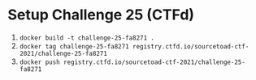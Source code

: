 # Setup Challenge 25 (CTFd)

1. `docker build -t challenge-25-fa8271 .`
2. `docker tag challenge-25-fa8271 registry.ctfd.io/sourcetoad-ctf-2021/challenge-25-fa8271`
3. `docker push registry.ctfd.io/sourcetoad-ctf-2021/challenge-25-fa8271`